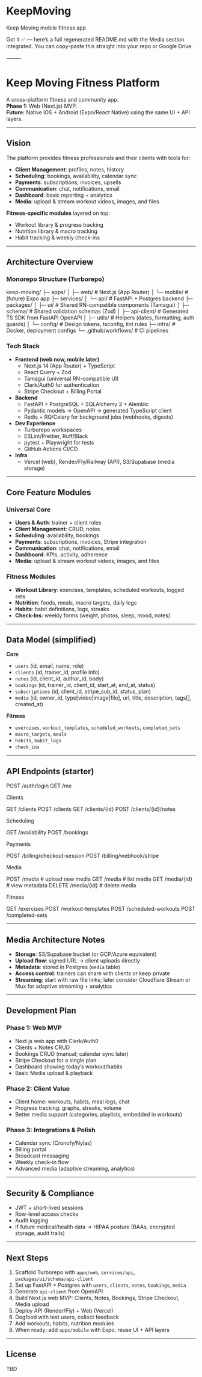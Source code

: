 # KeepMoving
Keep Moving mobile fitness app

Got it ✅ — here’s a full regenerated README.md with the Media section integrated. You can copy-paste this straight into your repo or Google Drive.

⸻


# Keep Moving Fitness Platform

A cross-platform fitness and community app.  
**Phase 1:** Web (Next.js) MVP.  
**Future:** Native iOS + Android (Expo/React Native) using the same UI + API layers.

---

## Vision

The platform provides fitness professionals and their clients with tools for:

- **Client Management**: profiles, notes, history
- **Scheduling**: bookings, availability, calendar sync
- **Payments**: subscriptions, invoices, upsells
- **Communication**: chat, notifications, email
- **Dashboard**: basic reporting + analytics
- **Media**: upload & stream workout videos, images, and files

**Fitness-specific modules** layered on top:

- Workout library & progress tracking
- Nutrition library & macro tracking
- Habit tracking & weekly check-ins

---

## Architecture Overview

### Monorepo Structure (Turborepo)

keep-moving/
├─ apps/
│  ├─ web/                     # Next.js (App Router)
│  └─ mobile/                  # (future) Expo app
├─ services/
│  └─ api/                     # FastAPI + Postgres backend
├─ packages/
│  ├─ ui/                      # Shared RN-compatible components (Tamagui)
│  ├─ schema/                  # Shared validation schemas (Zod)
│  ├─ api-client/              # Generated TS SDK from FastAPI OpenAPI
│  ├─ utils/                   # Helpers (dates, formatting, auth guards)
│  └─ config/                  # Design tokens, tsconfig, lint rules
├─ infra/                      # Docker, deployment configs
└─ .github/workflows/          # CI pipelines

### Tech Stack

- **Frontend (web now, mobile later)**
  - Next.js 14 (App Router) + TypeScript
  - React Query + Zod
  - Tamagui (universal RN-compatible UI)
  - Clerk/Auth0 for authentication
  - Stripe Checkout + Billing Portal
- **Backend**
  - FastAPI + PostgreSQL + SQLAlchemy 2 + Alembic
  - Pydantic models → OpenAPI → generated TypeScript client
  - Redis + RQ/Celery for background jobs (webhooks, digests)
- **Dev Experience**
  - Turborepo workspaces
  - ESLint/Prettier, Ruff/Black
  - pytest + Playwright for tests
  - GitHub Actions CI/CD
- **Infra**
  - Vercel (web), Render/Fly/Railway (API), S3/Supabase (media storage)

---

## Core Feature Modules

### Universal Core
- **Users & Auth**: trainer + client roles
- **Client Management**: CRUD, notes
- **Scheduling**: availability, bookings
- **Payments**: subscriptions, invoices, Stripe integration
- **Communication**: chat, notifications, email
- **Dashboard**: KPIs, activity, adherence
- **Media**: upload & stream workout videos, images, and files

### Fitness Modules
- **Workout Library**: exercises, templates, scheduled workouts, logged sets
- **Nutrition**: foods, meals, macro targets, daily logs
- **Habits**: habit definitions, logs, streaks
- **Check-Ins**: weekly forms (weight, photos, sleep, mood, notes)

---

## Data Model (simplified)

**Core**
- `users` (id, email, name, role)
- `clients` (id, trainer_id, profile info)
- `notes` (id, client_id, author_id, body)
- `bookings` (id, trainer_id, client_id, start_at, end_at, status)
- `subscriptions` (id, client_id, stripe_sub_id, status, plan)
- `media` (id, owner_id, type[video|image|file], url, title, description, tags[], created_at)

**Fitness**
- `exercises`, `workout_templates`, `scheduled_workouts`, `completed_sets`
- `macro_targets`, `meals`
- `habits`, `habit_logs`
- `check_ins`

---

## API Endpoints (starter)

POST /auth/login
GET  /me

Clients

GET  /clients
POST /clients
GET  /clients/{id}
POST /clients/{id}/notes

Scheduling

GET  /availability
POST /bookings

Payments

POST /billing/checkout-session
POST /billing/webhook/stripe

Media

POST /media                 # upload new media
GET  /media                 # list media
GET  /media/{id}            # view metadata
DELETE /media/{id}          # delete media

Fitness

GET  /exercises
POST /workout-templates
POST /scheduled-workouts
POST /completed-sets

---

## Media Architecture Notes

- **Storage**: S3/Supabase bucket (or GCP/Azure equivalent)
- **Upload flow**: signed URL → client uploads directly
- **Metadata**: stored in Postgres (`media` table)
- **Access control**: trainers can share with clients or keep private
- **Streaming**: start with raw file links; later consider Cloudflare Stream or Mux for adaptive streaming + analytics

---

## Development Plan

### Phase 1: Web MVP
- Next.js web app with Clerk/Auth0
- Clients + Notes CRUD
- Bookings CRUD (manual; calendar sync later)
- Stripe Checkout for a single plan
- Dashboard showing today’s workout/habits
- Basic Media upload & playback

### Phase 2: Client Value
- Client home: workouts, habits, meal logs, chat
- Progress tracking: graphs, streaks, volume
- Better media support (categories, playlists, embedded in workouts)

### Phase 3: Integrations & Polish
- Calendar sync (Cronofy/Nylas)
- Billing portal
- Broadcast messaging
- Weekly check-in flow
- Advanced media (adaptive streaming, analytics)

---

## Security & Compliance

- JWT + short-lived sessions
- Row-level access checks
- Audit logging
- If future medical/health data → HIPAA posture (BAAs, encrypted storage, audit trails)

---

## Next Steps

1. Scaffold Turborepo with `apps/web`, `services/api`, `packages/ui/schema/api-client`
2. Set up FastAPI + Postgres with `users`, `clients`, `notes`, `bookings`, `media`
3. Generate `api-client` from OpenAPI
4. Build Next.js web MVP: Clients, Notes, Bookings, Stripe Checkout, Media upload
5. Deploy API (Render/Fly) + Web (Vercel)
6. Dogfood with test users, collect feedback
7. Add workouts, habits, nutrition modules
8. When ready: add `apps/mobile` with Expo, reuse UI + API layers

---

## License

TBD

